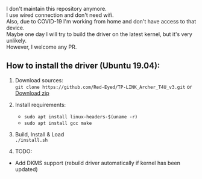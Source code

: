 I don't maintain this repository anymore.  
I use wired connection and don't need wifi.  
Also, due to COVID-19 I'm working from home and don't have access to that device.  
Maybe one day I will try to build the driver on the latest kernel, but it's very unlikely.  
However, I welcome any PR.  

## How to install the driver (Ubuntu 19.04):
1. Download sources:  
`git clone https://github.com/Red-Eyed/TP-LINK_Archer_T4U_v3.git`  or [Download zip](https://github.com/Red-Eyed/TP-LINK_Archer_T4U_v3/archive/master.zip)
2. Install requirements:
      * `sudo apt install linux-headers-$(uname -r)`
      * `sudo apt install gcc make`

3. Build, Install & Load  
    `./install.sh`

4. TODO:
* Add DKMS support (rebuild driver automatically if kernel has been updated)

